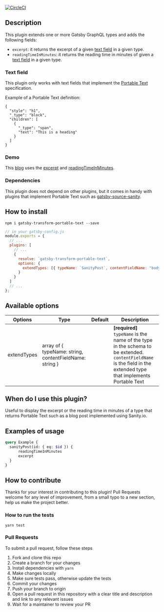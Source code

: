 [![CircleCI](https://circleci.com/gh/reactgraphqlacademy/gatsby-transform-portable-text/tree/master.svg?style=svg)](https://circleci.com/gh/reactgraphqlacademy/gatsby-transform-portable-text/tree/master)

## Description

This plugin extends one or more Gatsby GraphQL types and adds the following fields:

- `excerpt`: it returns the excerpt of a given [text field](#text-field) in a given type.
- `readingTimeInMinutes`: it returns the reading time in minutes of given a [text field](#text-field) in a given type.

### Text field

This plugin only works with text fields that implement the [Portable Text](https://github.com/portabletext/portabletext) specification.

Example of a Portable Text definition:

```
{
  "style": "h1",
  "_type": "block",
  "children": [
    {
      "_type": "span",
      "text": "This is a heading"
    }
  ]
}
```

### Demo

This [blog](https://reactgraphql.academy/blog/) uses the [excerpt](https://github.com/reactgraphqlacademy/reactgraphqlacademy/blob/master/src/components/blog/PostCard.js#L40) and [readingTimeInMinutes](https://github.com/reactgraphqlacademy/reactgraphqlacademy/blob/master/src/templates/blog-post-sanity.js#L166).

### Dependencies

This plugin does not depend on other plugins, but it comes in handy with plugins that implement Portable Text such as [gatsby-source-sanity](https://github.com/sanity-io/gatsby-source-sanity).

## How to install

`npm i gatsby-transform-portable-text --save`

```js
// in your gatsby-config.js
module.exports = {
  // ...
  plugins: [
    // ...
    {
      resolve: `gatsby-transform-portable-text`,
      options: {
        extendTypes: [{ typeName: `SanityPost`, contentFieldName: "body" }]
      }
    }
  ]
  // ...
};
```

## Available options

| Options     | Type                                                    | Default | Description                                                                                                                                                        |
| ----------- | ------------------------------------------------------- | ------- | ------------------------------------------------------------------------------------------------------------------------------------------------------------------ |
| extendTypes | array of { typeName: string, contentFieldName: string } |         | **[required]** `typeName` is the name of the type in the schema to be extended. `contentFieldName` is the field in the extended type that implements Portable Text |

## When do I use this plugin?

Useful to display the excerpt or the reading time in minutes of a type that returns Portable Text such as a blog post implemented using Sanity.io.

## Examples of usage

```GraphQL
query Example {
  sanityPost(id: { eq: $id }) {
      readingTimeInMinutes
      excerpt
  }
}
```

## How to contribute

Thanks for your interest in contributing to this plugin! Pull Requests welcome for any level of improvement, from a small typo to a new section, help us make the project better.

### How to run the tests

`yarn test`

### Pull Requests

To submit a pull request, follow these steps

1. Fork and clone this repo
2. Create a branch for your changes
3. Install dependencies with `yarn`
4. Make changes locally
5. Make sure tests pass, otherwise update the tests
6. Commit your changes
7. Push your branch to origin
8. Open a pull request in this repository with a clear title and description and link to any relevant issues
9. Wait for a maintainer to review your PR
